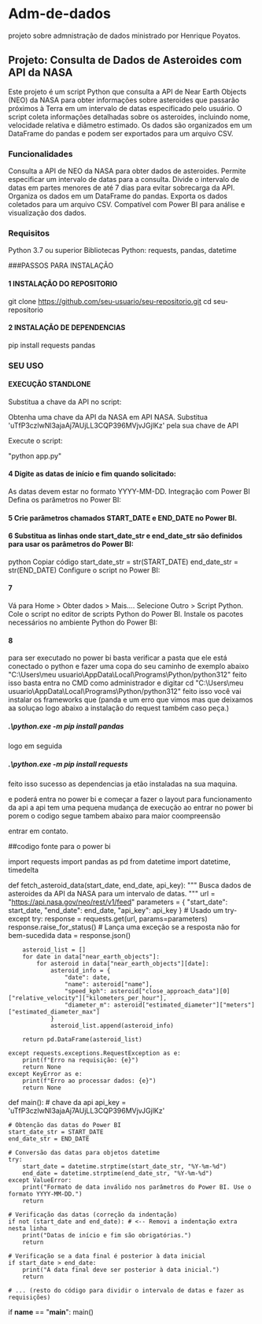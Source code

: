# Adm-de-dados
projeto sobre admnistração de dados ministrado por Henrique Poyatos.


## Projeto: Consulta de Dados de Asteroides com API da NASA

Este projeto é um script Python que consulta a API de Near Earth Objects (NEO) da NASA para obter informações sobre asteroides que passarão próximos à Terra em um intervalo de datas especificado pelo usuário. O script coleta informações detalhadas sobre os asteroides, incluindo nome, velocidade relativa e diâmetro estimado. Os dados são organizados em um DataFrame do pandas e podem ser exportados para um arquivo CSV.

### Funcionalidades

Consulta a API de NEO da NASA para obter dados de asteroides.
Permite especificar um intervalo de datas para a consulta.
Divide o intervalo de datas em partes menores de até 7 dias para evitar sobrecarga da API.
Organiza os dados em um DataFrame do pandas.
Exporta os dados coletados para um arquivo CSV.
Compatível com Power BI para análise e visualização dos dados.

### Requisitos
Python 3.7 ou superior
Bibliotecas Python: requests, pandas, datetime

###PASSOS PARA INSTALAÇÃO

#### 1 INSTALAÇÃO DO REPOSITORIO

git clone https://github.com/seu-usuario/seu-repositorio.git
cd seu-repositorio

#### 2 INSTALAÇÃO DE DEPENDENCIAS

pip install requests pandas

### SEU USO

#### EXECUÇÃO STANDLONE

Substitua a chave da API no script:

Obtenha uma chave da API da NASA em API NASA.
Substitua 'uTfP3czlwNl3ajaAj7AUjLL3CQP396MVjvJGjlKz' pela sua chave de API

Execute o script:

"python app.py"

#### 4 Digite as datas de início e fim quando solicitado:

As datas devem estar no formato YYYY-MM-DD.
Integração com Power BI
Defina os parâmetros no Power BI:

#### 5 Crie parâmetros chamados START_DATE e END_DATE no Power BI.
 


#### 6 Substitua as linhas onde start_date_str e end_date_str são definidos para usar os parâmetros do Power BI:
python
Copiar código
start_date_str = str(START_DATE)
end_date_str = str(END_DATE)
Configure o script no Power BI:

#### 7
Vá para Home > Obter dados > Mais....
Selecione Outro > Script Python.
Cole o script no editor de scripts Python do Power BI.
Instale os pacotes necessários no ambiente Python do Power BI:


#### 8 

para ser executado no  power bi basta verificar a pasta que ele está conectado o python e fazer uma copa do seu caminho de exemplo abaixo "C:\Users\meu usuario\AppData\Local\Programs\Python/python312"
feito isso basta entra no CMD como administrador e digitar cd "C:\Users\meu usuario\AppData\Local\Programs\Python/python312" feito isso você vai instalar os frameworks que (panda e um erro que vimos mas que deixamos aa soluçao logo abaixo a instalação do request também caso peça.)


##### .\python.exe -m pip install pandas 

logo em seguida


##### .\python.exe -m pip install requests 

feito isso sucesso as dependencias ja etão instaladas na sua maquina.

e poderá entra no power bi e começar a fazer o layout para funcionamento da api a api tem uma pequena mudança de execução ao entrar no power bi porem o codigo segue tambem abaixo para maior coompreensão

entrar em contato.

##codigo fonte para o power bi

import requests
import pandas as pd
from datetime import datetime, timedelta

def fetch_asteroid_data(start_date, end_date, api_key):
    """
    Busca dados de asteroides da API da NASA para um intervalo de datas.
    """
    url = "https://api.nasa.gov/neo/rest/v1/feed"
    parameters = {
        "start_date": start_date,
        "end_date": end_date,
        "api_key": api_key
    }
    # Usado um try-except
    try:
        response = requests.get(url, params=parameters)
        response.raise_for_status()  # Lança uma exceção se a resposta não for bem-sucedida
        data = response.json()

        asteroid_list = []
        for date in data["near_earth_objects"]:
            for asteroid in data["near_earth_objects"][date]:
                asteroid_info = {
                    "date": date,
                    "name": asteroid["name"],
                    "speed_kph": asteroid["close_approach_data"][0]["relative_velocity"]["kilometers_per_hour"],
                    "diameter_m": asteroid["estimated_diameter"]["meters"]["estimated_diameter_max"]
                }
                asteroid_list.append(asteroid_info)

        return pd.DataFrame(asteroid_list)

    except requests.exceptions.RequestException as e:
        print(f"Erro na requisição: {e}")
        return None
    except KeyError as e:
        print(f"Erro ao processar dados: {e}")
        return None
def main():
    # chave da api
    api_key = 'uTfP3czlwNl3ajaAj7AUjLL3CQP396MVjvJGjlKz'

    # Obtenção das datas do Power BI
    start_date_str = START_DATE
    end_date_str = END_DATE

    # Conversão das datas para objetos datetime
    try:
        start_date = datetime.strptime(start_date_str, "%Y-%m-%d")
        end_date = datetime.strptime(end_date_str, "%Y-%m-%d")
    except ValueError:
        print("Formato de data inválido nos parâmetros do Power BI. Use o formato YYYY-MM-DD.")
        return

    # Verificação das datas (correção da indentação)
    if not (start_date and end_date): # <-- Removi a indentação extra nesta linha
        print("Datas de início e fim são obrigatórias.")
        return

    # Verificação se a data final é posterior à data inicial
    if start_date > end_date:
        print("A data final deve ser posterior à data inicial.")
        return

    # ... (resto do código para dividir o intervalo de datas e fazer as requisições) 

if __name__ == "__main__":
    main()
